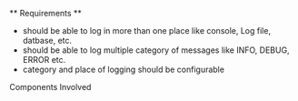 ** Requirements **
- should be able to log in more than one place like console, Log file, datbase, etc.
- should be able to log multiple category of messages like INFO, DEBUG, ERROR etc.
- category and place of logging should be configurable

Components Involved